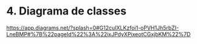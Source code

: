 # 4. Diagrama de classes

https://app.diagrams.net/?splash=0#G12cuIXLKzfoi1-oPVH1Jh5rbZI-LneBMP#%7B%22pageId%22%3A%22ixJPdyXPixeotCGxjbKM%22%7D